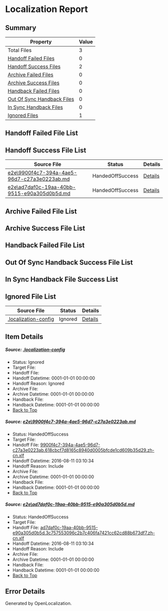 # <a name='report-top'></a> Localization Report

## Summary
 Property | Value 
 -------- | ----- 
 Total Files | 3
[ Handoff Failed Files ](#handoff-failed-list)| 0
[ Handoff Success Files ](#handoff-success-list)| 2
[ Archive Failed Files ](#archive-failed-list)| 0
[ Archive Success Files ](#archive-success-list)| 0
[ Handback Failed Files ](#handback-failed-list)| 0
[ Out Of Sync Handback Files ](#outofsync-handback-success-list)| 0
[ In Sync Handback Files ](#insync-handback-success-list)| 0
[ Ignored Files ](#ignored-list)| 1

## <a name='handoff-failed-list'></a> Handoff Failed File List

## <a name='handoff-success-list'></a> Handoff Success File List
 Source File | Status | Details 
 ----------- | ------ | ------- 
 [e2e\9900f4c7-394a-4ae5-96d7-c27a3e0223ab.md](https://github.com/OpenLocalizationTestOrg/oltest/blob/423becb14b03c9800739ee9dcc4f0056a3a8167c/e2e/9900f4c7-394a-4ae5-96d7-c27a3e0223ab.md) | HandedOffSuccess | [Details](#36e29b93e870808f7da05d2edd47929dcd57b8171)
 [e2e\ad7daf0c-19aa-40bb-9515-e90a305d0b5d.md](https://github.com/OpenLocalizationTestOrg/oltest/blob/423becb14b03c9800739ee9dcc4f0056a3a8167c/e2e/ad7daf0c-19aa-40bb-9515-e90a305d0b5d.md) | HandedOffSuccess | [Details](#78ca384096ef354adfdef8e6aab9292fee43756c2)

## <a name='archive-failed-list'></a> Archive Failed File List

## <a name='archive-success-list'></a> Archive Success File List

## <a name='handback-failed-list'></a> Handback Failed File List

## <a name='outofsync-handback-success-list'></a> Out Of Sync Handback Success File List

## <a name='insync-handback-success-list'></a> In Sync Handback File Success List

## <a name='ignored-list'></a> Ignored File List
 Source File | Status | Details 
 ----------- | ------ | ------- 
 [.localization-config](https://github.com/OpenLocalizationTestOrg/oltest/blob/423becb14b03c9800739ee9dcc4f0056a3a8167c/.localization-config) | Ignored | [Details](#3d4f252ac210baf56311d7e97dcc2db10974dbd20)

## Item Details
##### <a name='3d4f252ac210baf56311d7e97dcc2db10974dbd20'></a> Source: [.localization-config](https://github.com/OpenLocalizationTestOrg/oltest/blob/423becb14b03c9800739ee9dcc4f0056a3a8167c/.localization-config)
* Status: Ignored
* Target File: 
* Handoff File: 
* Handoff Datetime: 0001-01-01 00:00:00
* Handoff Reason: Ignored
* Archive File: 
* Archive Datetime: 0001-01-01 00:00:00
* Handback File: 
* Handback Datetime: 0001-01-01 00:00:00
* [Back to Top](#report-top)

##### <a name='36e29b93e870808f7da05d2edd47929dcd57b8171'></a> Source: [e2e\9900f4c7-394a-4ae5-96d7-c27a3e0223ab.md](https://github.com/OpenLocalizationTestOrg/oltest/blob/423becb14b03c9800739ee9dcc4f0056a3a8167c/e2e/9900f4c7-394a-4ae5-96d7-c27a3e0223ab.md)
* Status: HandedOffSuccess
* Target File: 
* Handoff File: [9900f4c7-394a-4ae5-96d7-c27a3e0223ab.618cbcf7d8165c8940d0005bfcde1cd609b35d29.zh-cn.xlf](https://github.com/OpenLocalizationTestOrg/olhandoff-e2e/blob/351ebe96a393d2c8080e51d195fc010b31a06f01/ol-handoff/OpenLocalizationTestOrg/ol-test-zhcn/ci/ht/9900f4c7-394a-4ae5-96d7-c27a3e0223ab.618cbcf7d8165c8940d0005bfcde1cd609b35d29.zh-cn.xlf)
* Handoff Datetime: 2016-08-11 03:10:34
* Handoff Reason: Include
* Archive File: 
* Archive Datetime: 0001-01-01 00:00:00
* Handback File: 
* Handback Datetime: 0001-01-01 00:00:00
* [Back to Top](#report-top)

##### <a name='78ca384096ef354adfdef8e6aab9292fee43756c2'></a> Source: [e2e\ad7daf0c-19aa-40bb-9515-e90a305d0b5d.md](https://github.com/OpenLocalizationTestOrg/oltest/blob/423becb14b03c9800739ee9dcc4f0056a3a8167c/e2e/ad7daf0c-19aa-40bb-9515-e90a305d0b5d.md)
* Status: HandedOffSuccess
* Target File: 
* Handoff File: [ad7daf0c-19aa-40bb-9515-e90a305d0b5d.3c757553096c2b7c406fa7421cc62cd88b673df7.zh-cn.xlf](https://github.com/OpenLocalizationTestOrg/olhandoff-e2e/blob/351ebe96a393d2c8080e51d195fc010b31a06f01/ol-handoff/OpenLocalizationTestOrg/ol-test-zhcn/ci/ht/ad7daf0c-19aa-40bb-9515-e90a305d0b5d.3c757553096c2b7c406fa7421cc62cd88b673df7.zh-cn.xlf)
* Handoff Datetime: 2016-08-11 03:10:34
* Handoff Reason: Include
* Archive File: 
* Archive Datetime: 0001-01-01 00:00:00
* Handback File: 
* Handback Datetime: 0001-01-01 00:00:00
* [Back to Top](#report-top)


## Error Details

Generated by OpenLocalization.
